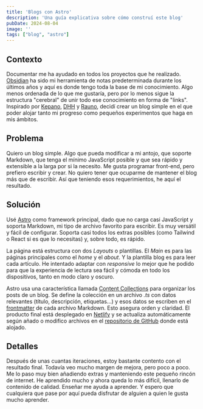 ```yaml
---
title: 'Blogs con Astro'
description: 'Una guía explicativa sobre cómo construí este blog'
pubDate: 2024-08-04
image: ''
tags: ["blog", "astro"]
---
```


## Contexto

Documentar me ha ayudado en todos los proyectos que he realizado. [Obsidian](obsidian.md) ha sido mi herramienta de notas predeterminada durante los últimos años y aquí es donde tengo toda la base de mi conocimiento. Algo menos ordenada de lo que me gustaría, pero por lo menos sigue la estructura "cerebral" de unir todo ese conocimiento en forma de "links". Inspirado por [Kepano](https://stephango.com), [DHH](https://world.hey.com/dhh) y [Rauno](https://rauno.me), decidí crear un blog simple en el que poder alojar tanto mi progreso como pequeños experimentos que haga en mis ámbitos.

## Problema

Quiero un blog simple. Algo que pueda modificar a mi antojo, que soporte Markdown, que tenga el mínimo JavaScript posible y que sea rápido y extensible a la larga por si la necesito. Me gusta programar front-end, pero prefiero escribir y crear. No quiero tener que ocuparme de mantener el blog más que de escribir. Así que teniendo esos requerimientos, he aquí el resultado.

## Solución

Usé [Astro](https://astro.build) como framework principal, dado que no carga casi JavaScript y soporta Markdown, mi tipo de archivo favorito para escribir. Es muy versátil y fácil de configurar. Soporta casi todos los extras posibles (como Tailwind o React si es que lo necesitas) y, sobre todo, es rápido.

La página está estructura con dos *Layouts* o plantillas. El *Main* es para las páginas principales como el _home_ y el _about_. Y la plantilla blog es para leer cada artículo. He intentado adaptar con *responsive* lo mejor que he podido para que la experiencia de lectura sea fácil y cómoda en todo los dispositivos, tanto en modo claro y oscuro.

Astro usa una característica llamada [Content Collections](https://docs.astro.build/en/guides/content-collections/) para organizar los posts de un blog. Se define la colección en un archivo *.ts* con datos relevantes (título, descripción, etiquetas...) y esos datos se escriben en el [frontmatter](https://frontmatter.codes/docs/markdown) de cada archivo Markdown. Esto asegura orden y claridad. El producto final está desplegado en [Netlify](https://www.netlify.com/) y se actualiza automáticamente según añado o modifico archivos en el [repositorio de GitHub](https://github.com/43hershel/43b) donde está alojado.

## Detalles

Después de unas cuantas iteraciones, estoy bastante contento con el resultado final. Todavía veo mucho margen de mejora, pero poco a poco. Me lo paso muy bien añadiendo extras y manteniendo este pequeño rincón de internet. He aprendido mucho y ahora queda lo más difícil, llenarlo de contenido de calidad. Enseñar me ayuda a aprender. Y espero que cualquiera que pase por aquí pueda disfrutar de alguien a quien le gusta mucho aprender.
